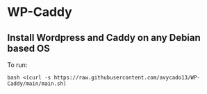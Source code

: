 # WP-Caddy
## Install Wordpress and Caddy on any Debian based OS
To run:
```
bash <(curl -s https://raw.githubusercontent.com/avycado13/WP-Caddy/main/main.sh)
```
